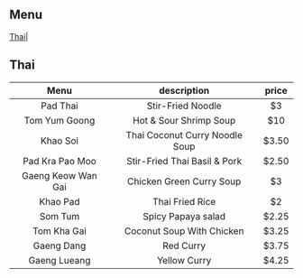 ## Menu

[Thai](#thai)| 

## Thai

|        Menu        |          description           | price |
|:------------------:|:------------------------------:|:-----:|
|      Pad Thai      |       Stir-Fried Noodle        |  $3   |
|   Tom Yum Goong    |     Hot & Sour Shrimp Soup     |  $10  |
|      Khao Soi      | Thai Coconut Curry Noodle Soup | $3.50 |
|  Pad Kra Pao Moo   |  Stir-Fried Thai Basil & Pork  | $2.50 |
| Gaeng Keow Wan Gai |    Chicken Green Curry Soup    |  $3   |
|      Khao Pad      |        Thai Fried Rice         |  $2   |
|      Som Tum       |       Spicy Papaya salad       | $2.25 |
|    Tom Kha Gai     |   Coconut Soup With Chicken    | $3.25 |
|     Gaeng Dang     |           Red Curry            | $3.75 |
|    Gaeng Lueang    |          Yellow Curry          | $4.25 |
 

